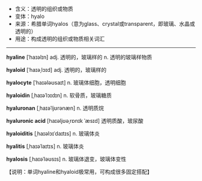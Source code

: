 - <span class="definition">含义：透明的组织或物质</span>
- <span class="definition">变体：hyalo</span>
- <span class="definition">来源：希腊单词hyalos（意为glass、crystal或transparent，即玻璃、水晶或透明的）</span>
- <span class="definition">用途：构成透明的组织或物质相关词汇</span>


---


<span class="vocabulary">**hyaline**</span> [ˈhaɪəlɪn] adj. 透明的，玻璃样的 n. 透明的玻璃样物质

<span class="vocabulary">**hyaloid**</span> [ˈhaɪəˌlɔɪd] adj. 透明的，玻璃样的

<span class="vocabulary">**hyalocyte**</span> [ˈhaɪələʊsaɪt] n. 玻璃体细胞，透明细胞

<span class="vocabulary">**hyaloidin**</span> [ˌhaɪəˈlɔɪdɪn] n. 软骨质，玻璃糖质

<span class="vocabulary">**hyaluronan**</span> [ˌhaɪəˈljʊrənæn] n. 透明质烷

<span class="vocabulary">**hyaluronic acid**</span> [haɪəljʊəˌrɒnɪk ˈæsɪd] 透明质酸，玻尿酸

<span class="vocabulary">**hyaloiditis**</span> [ˌhaɪəlɔɪˈdaɪtɪs] n. 玻璃体炎

<span class="vocabulary">**hyalitis**</span> [ˌhaɪəˈlaɪtɪs] n. 玻璃体炎

<span class="vocabulary">**hyalosis**</span> [ˌhaɪəˈləʊsɪs] n. 玻璃体退变，玻璃体变性

【说明：单词hyaline和hyaloid极常用，可构成很多固定搭配】

